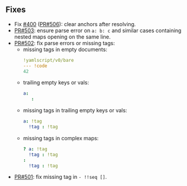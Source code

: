 
## Fixes

- Fix [#400](https://github.com/biojppm/rapidyaml/issues/400) ([PR#506](https://github.com/biojppm/rapidyaml/pull/506)): clear anchors after resolving.
- [PR#503](https://github.com/biojppm/rapidyaml/pull/503): ensure parse error on `a: b: c` and similar cases containing nested maps opening on the same line.
- [PR#502](https://github.com/biojppm/rapidyaml/pull/502): fix parse errors or missing tags:
  - missing tags in empty documents:
    ```yaml
    !yamlscript/v0/bare
    --- !code
    42
    ```
  - trailing empty keys or vals:
    ```yaml
    a:
       :
    ```
  - missing tags in trailing empty keys or vals:
    ```yaml
    a: !tag
      !tag : !tag
    ```
  - missing tags in complex maps:
    ```yaml
    ? a: !tag
      !tag : !tag
    :
      !tag : !tag
    ```
- [PR#501](https://github.com/biojppm/rapidyaml/pull/501): fix missing tag in `- !!seq []`.
